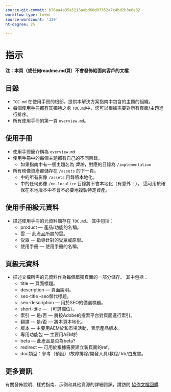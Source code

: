 ```yaml
---
source-git-commit: b76aa4a35a5216aabd60d07352a7c4bd2b3e6e32
workflow-type: tm+mt
source-wordcount: '329'
ht-degree: 2%

---
```

# 指示

**注：本頁（或任何readme.md頁）不會發佈給面向客戶的文檔**

## 目錄

+ `TOC.md` 在使用手冊的根部，提供本解決方案指南中包含的主題的組織。
+ 每個使用手冊都有其獨特之處 `TOC.md`中，您可以根據需要對所有頁面/主題進行排序。
+ 所有使用手冊的第一頁 `overview.md`。

## 使用手冊

+ 使用手冊簡介稱為 `overview.md`
+ 使用手冊中的每個主題都有自己的不同目錄。
   + 如果指南中有一個主題名為 *實施*，對應的目錄為 `/implementation`
+ 所有映像資產都儲存在 `/assets` 的下一頁。
   + 中的所有影像 `/assets` 目錄將本地化。
   + 中的任何影像 `/no-localize` 目錄將不會本地化（有意外！）。 這可用於確保在本地版本中不會不必要地複製特定資產。

## 使用手冊級元資料

+ 描述使用手冊的元資料儲存在 `TOC.md`。 其中包括：
   + product — 產品/功能的名稱。
   + 雲 — 此產品所屬的雲。
   + 受眾 — 指導針對的受眾或原型。
   + 使用手冊 — 使用手冊的名稱。

## 頁級元資料

+ 描述文檔所需的元資料作為每個單獨頁面的一部分儲存。 其中包括：
   + title — 頁面標題。
   + description — 頁面說明。
   + seo-title -seo替代標題。
   + seo-description — 用於SEO的備選標題。
   + short-title — （可選欄位）。
   + 索引 — 是/否 — 將按Adobe的搜索平台對頁面進行索引。
   + 翻譯 — 是/否 — 將本頁本地化。
   + 版本 — 主要用AEM於和市場活動，表示產品版本。
   + 專用功能包 — 主要用AEM於
   + beta — 此產品是否為beta?
   + redirect — 可用於根據需要建立新頁面的ref。
   + doc類型：參考（預設）/故障排除/開發人員/教程/ kb/白皮書。

## 更多資訊

有關發佈說明、樣式指南、示例和其他資源的詳細資訊，請訪問 [協作文檔回購](https://git.corp.adobe.com/AdobeDocs/collaborative-doc-instructions)
